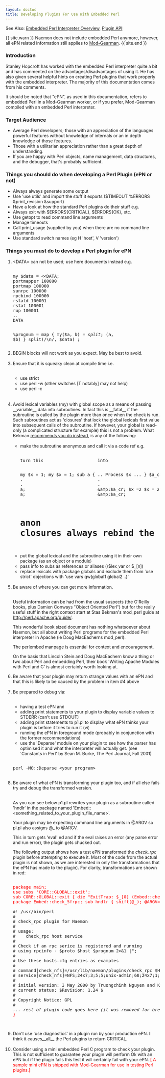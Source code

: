 ```yaml
---
layout: doctoc
title: Developing Plugins For Use With Embedded Perl
---
```


<span class="glyphicon glyphicon-arrow-right"></span> See Also: <a href="embeddedperl.html">Embedded Perl Interpreter Overview</a>, <a href="pluginapi.html">Plugin API</a>


{{ site.warn }}
Naemon does not include embedded Perl anymore, however, all ePN related information still applies to <a href="addons.html#mod-gearman">Mod-Gearman</a>.
{{ site.end }}


### Introduction

Stanley Hopcroft has worked with the embedded Perl interpreter quite a bit and has commented on the advantages/disadvantages
of using it. He has also given several helpful hints on creating Perl plugins that work properly with the embedded
interpreter. The majority of this documentation comes from his comments.

It should be noted that "ePN", as used in this documentation, refers to embedded Perl in a Mod-Gearman worker,
or if you prefer, Mod-Gearman compiled with an embedded Perl interpreter.



### Target Audience

* Average Perl developers; those with an appreciation of the languages powerful features
  without knowledge of internals or an in depth knowledge of those features.
* Those with a utilitarian appreciation rather than a great depth of understanding.
* If you are happy with Perl objects, name management, data structures, and the debugger,
  that's probably sufficient.



### Things you should do when developing a Perl Plugin (ePN or not)

* Always always generate some output
* Use 'use utils' and import the stuff it exports ($TIMEOUT %ERRORS &amp;print_revision &amp;support)
* Have a look at how the standard Perl plugins do their stuff e.g.
* Always exit with $ERRORS{CRITICAL}, $ERRORS{OK}, etc.
* Use getopt to read command line arguments
* Manage timeouts
* Call print_usage (supplied by you) when there are no command line arguments
* Use standard switch names (eg H 'host', V 'version')



### Things you must do to develop a Perl plugin for ePN

<ol>
<li>&lt;DATA&gt; can not be used; use here documents instead e.g.<br><br>
<pre>
my $data = &lt;&lt;DATA;
portmapper 100000
portmap 100000
sunrpc 100000
rpcbind 100000
rstatd 100001
rstat 100001
rup 100001
..
DATA

%prognum = map { my($a, $b) = split; ($a, $b) } split(/\n/, $data) ;
</pre></li>
<li>BEGIN blocks will not work as you expect. May be best to avoid.<br><br></li>
<li>Ensure that it is squeaky clean at compile time i.e.<br><br></li>
<ul>
<li>use strict</li>
<li>use perl -w (other switches [T notably] may not help)</li>
<li>use perl -c</li>
</ul>
<br><br>
<li>Avoid lexical variables (my) with global scope as a means of passing __variable__ data into subroutines.
In fact this is __fatal__ if the subroutine is called by the plugin more than once when the check is run.
Such subroutines act as 'closures' that lock the global lexicals first value into subsequent calls
of the subroutine. If however, your global is read-only (a complicated structure for example) this
is not a problem. What Bekman <a href="http://perl.apache.org/docs/1.0/guide/">recommends you do instead</a>,
is any of the following:<br><br>

<ul>
<li>make the subroutine anonymous and call it via a code ref e.g.<br><br>
<pre>
turn this                     into

my $x = 1;                    my $x = 1;
sub a { .. Process $x ... }   $a_cr = sub { ... Process $x ... };
.                             .
.                             .
a;                            &amp;$a_cr;
$x =2                         $x = 2;
a;                            &amp;$a_cr;

# anon closures __always__ rebind the current lexical value
</pre>
</li>
<li>put the global lexical and the subroutine using it in their own package (as an object or a module)</li>
<li>pass info to subs as references or aliases (\$lex_var or $_[n])</li>
<li>replace lexicals with package globals and exclude them from 'use strict' objections with 'use vars qw(global1 global2 ..)'</li>
</ul>
<br>
<li>Be aware of where you can get more information.<br><br>

Useful information can be had from the usual suspects (the O'Reilly books, plus Damien Conways "Object Oriented Perl") but for the really useful stuff in the right context start at Stas Bekman's mod_perl guide at <a href="http://perl.apache.org/guide/">http://perl.apache.org/guide/</a>.

This wonderful book sized document has nothing whatsoever about Naemon,
but all about writing Perl programs for the embedded Perl interpreter in Apache (ie Doug MacEacherns mod_perl).

The perlembed manpage is essential for context and encouragement.

On the basis that Lincoln Stein and Doug MacEachern know a thing or two about Perl and embedding Perl, their book 'Writing Apache Modules with Perl and C' is almost certainly worth looking at.
</li>
<li>Be aware that your plugin may return strange values with an ePN and that this is likely to be caused by the problem in item #4 above<br><br></li>
<li>Be prepared to debug via:<br><br></li>
<ul>
<li>having a test ePN and</li>
<li>adding print statements to your plugin to display variable values to STDERR (can't use STDOUT)</li>
<li>adding print statements to p1.pl to display what ePN thinks your plugin is before it tries to run it (vi)</li>
<li>running the ePN in foreground mode (probably in conjunction with the former recommendations)</li>
<li>use the 'Deparse' module on your plugin to see how the parser has optimised it and what the interpreter will actually get. (see 'Constants in Perl' by Sean M. Burke, The Perl Journal, Fall 2001)</li>
</ul>
<br>
<pre>
perl -MO::Deparse &lt;your_program&gt;
</pre>
<br>
</li>
<li>Be aware of what ePN is transforming your plugin too, and if all else fails try and debug the transformed version.<br><br>

As you can see below p1.pl rewrites your plugin as a subroutine called 'hndlr' in the package named 'Embed::&lt;something_related_to_your_plugin_file_name&gt;'.

Your plugin may be expecting command line arguments in @ARGV so pl.pl also assigns @_ to @ARGV.

This in turn gets 'eval' ed and if the eval raises an error (any parse error and run error), the plugin gets chucked out.

The following output shows how a test ePN transformed the <i>check_rpc</i> plugin before attempting to execute it. Most of the code from the actual plugin is not shown, as we are interested in only the transformations that the ePN has made to the plugin).  For clarity, transformations are shown in red:

<pre>
<font color="red">
package main;
use subs 'CORE::GLOBAL::exit';
sub CORE::GLOBAL::exit { die "ExitTrap: $_[0] (Embed::check_5frpc)"; }
package Embed::check_5frpc; sub hndlr { shift(@_); @ARGV=@_;
</font>
#! /usr/bin/perl
#
# check_rpc plugin for Naemon
#
# usage:
#    check_rpc host service
#
# Check if an rpc serice is registered and running
# using rpcinfo - $proto $host $prognum 2>&amp;1 |";
#
# Use these hosts.cfg entries as examples
#
# command[check_nfs]=/usr/lib/naemon/plugins/check_rpc $HOSTADDRESS$ nfs
# service[check_nfs]=NFS;24x7;3;5;5;unix-admin;60;24x7;1;1;1;;check_rpc
#
# initial version: 3 May 2000 by Truongchinh Nguyen and Karl DeBisschop
# current status: $Revision: 1.24 $
#
# Copyright Notice: GPL
#
<i>... rest of plugin code goes here (it was removed for brevity) ...</i>
<font color="red">}</font>
</pre>
<br></li>
<li>Don't use 'use diagnostics' in a plugin run by your production ePN.
    I think it causes__all__ the Perl plugins to return CRITICAL.<br><br></li>
<li>Consider using a mini embedded Perl C program to check your plugin. This is not
    sufficient to guarantee your plugin will perform Ok with an ePN but if the plugin fails
    this test it will certainly fail with your ePN. <font color="red">[ A sample mini ePN is shipped with Mod-Gearman
    for use in testing Perl plugins.]</font> <br><br></li>
</ol>
